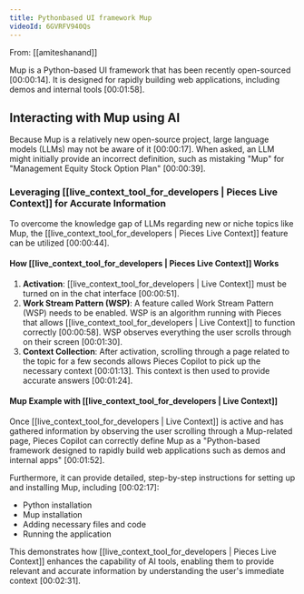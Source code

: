 ```yaml
---
title: Pythonbased UI framework Mup
videoId: 6GVRFV940Qs
---
```


From: [[amiteshanand]] <br/> 

Mup is a Python-based UI framework that has been recently open-sourced [00:00:14]. It is designed for rapidly building web applications, including demos and internal tools [00:01:58].

## Interacting with Mup using AI

Because Mup is a relatively new open-source project, large language models (LLMs) may not be aware of it [00:00:17]. When asked, an LLM might initially provide an incorrect definition, such as mistaking "Mup" for "Management Equity Stock Option Plan" [00:00:39].

### Leveraging [[live_context_tool_for_developers | Pieces Live Context]] for Accurate Information

To overcome the knowledge gap of LLMs regarding new or niche topics like Mup, the [[live_context_tool_for_developers | Pieces Live Context]] feature can be utilized [00:00:44].

#### How [[live_context_tool_for_developers | Pieces Live Context]] Works

1.  **Activation**: [[live_context_tool_for_developers | Live Context]] must be turned on in the chat interface [00:00:51].
2.  **Work Stream Pattern (WSP)**: A feature called Work Stream Pattern (WSP) needs to be enabled. WSP is an algorithm running with Pieces that allows [[live_context_tool_for_developers | Live Context]] to function correctly [00:00:58]. WSP observes everything the user scrolls through on their screen [00:01:30].
3.  **Context Collection**: After activation, scrolling through a page related to the topic for a few seconds allows Pieces Copilot to pick up the necessary context [00:01:13]. This context is then used to provide accurate answers [00:01:24].

#### Mup Example with [[live_context_tool_for_developers | Live Context]]

Once [[live_context_tool_for_developers | Live Context]] is active and has gathered information by observing the user scrolling through a Mup-related page, Pieces Copilot can correctly define Mup as a "Python-based framework designed to rapidly build web applications such as demos and internal apps" [00:01:52].

Furthermore, it can provide detailed, step-by-step instructions for setting up and installing Mup, including [00:02:17]:
*   Python installation
*   Mup installation
*   Adding necessary files and code
*   Running the application

This demonstrates how [[live_context_tool_for_developers | Pieces Live Context]] enhances the capability of AI tools, enabling them to provide relevant and accurate information by understanding the user's immediate context [00:02:31].